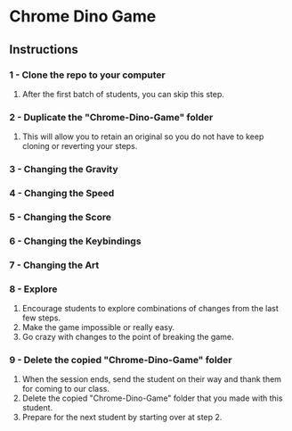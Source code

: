 # Chrome Dino Game

## Instructions

### 1 - Clone the repo to your computer
1. After the first batch of students, you can skip this step.

### 2 - Duplicate the "Chrome-Dino-Game" folder
1. This will allow you to retain an original so you do not have to keep cloning or reverting your steps.

### 3 - Changing the Gravity

### 4 - Changing the Speed

### 5 - Changing the Score

### 6 - Changing the Keybindings

### 7 - Changing the Art

### 8 - Explore
1. Encourage students to explore combinations of changes from the last few steps.
2. Make the game impossible or really easy.
3. Go crazy with changes to the point of breaking the game.

### 9 - Delete the copied "Chrome-Dino-Game" folder
1. When the session ends, send the student on their way and thank them for coming to our class.
2. Delete the copied "Chrome-Dino-Game" folder that you made with this student.
3. Prepare for the next student by starting over at step 2.